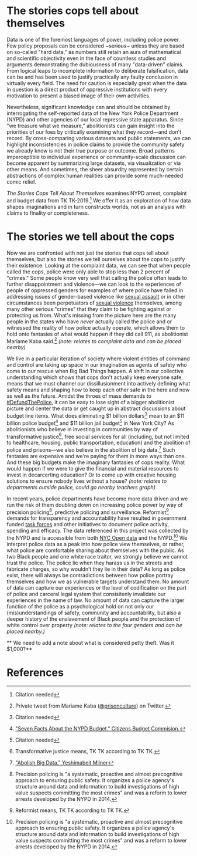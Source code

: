 # The stories cops tell about themselves
Data is one of the foremost languages of power, including police power. Few policy proposals can be considered ~~~serious~~~ unless they are based on so-called "hard data," as numbers still retain an aura of mathematical and scientific objectivity even in the face of countless studies and arguments demonstrating the dubiousness of many "data-driven" claims. From logical leaps to incomplete information to deliberate falsification, data can be and has been used to justify practically any faulty conclusion in virtually every field. The need for caution is especially great when the data in question is a direct product of oppressive institutions with every motivation to present a biased image of their own activities.

Nevertheless, significant knowledge can and should be obtained by interrogating the self-reported data of the New York Police Department (NYPD) and other agencies of our local repressive state apparatus. Since "we treasure what we measure," abolitionists can gain insight into the priorities of our foes by critically examining what they record—and don't record. By cross-comparing various datasets and public statements, we can highlight inconsistencies in police claims to provide the community safety we already know is not their true purpose or outcome. Broad patterns imperceptible to individual experience or community-scale discussion can become apparent by summarizing large datasets, via visualization or via other means. And sometimes, the sheer absurdity represented by certain abstractions of complex human realities can provide some much-needed comic relief.

_The Stories Cops Tell About Themselves_ examines NYPD arrest, complaint and budget data from TK TK-2019.[^0] We offer it as an exploration of how data shapes imaginations and in turn constructs worlds, not as an analysis with claims to finality or completeness.


# The stories we tell about the cops
Now we are confronted with not just the stories that cops tell about themselves, but also the stories we tell ourselves about the cops to justify their existence. Looking at the complaint data, we can see that when people called the cops, police were only able to stop less than 2 percent of "crimes." Some people know very well that calling the police often leads to further disappointment and violence—we can look to the experiences of people of oppressed genders for examples of where police have failed in addressing issues of gender-based violence like [sexual assault](https://www.nytimes.com/2019/05/23/us/rape-victims-kits-police-departments.html) or in other circumstances been perpetuators of [sexual violence](https://theintercept.com/2019/08/30/nypd-anna-chambers-rape-probation/) themselves, among many other serious "crimes" that they claim to be fighting against or protecting us from. What's missing from the picture here are the many people in the states who have _never_ actually called the police and or witnessed the reality of how police actually operate, which allows them to hold onto fantasies of what would happen if they did call 911, as abolitionist Mariame Kaba said.[^1] _(note: relates to complaint data and can be placed nearby)_

We live in a particular iteration of society where violent entities of command and control are taking up space in our imagination as agents of safety who come to our rescue when Big Bad Things happen. A shift in our collective understanding which shows that cops don't actually keep everyone safe, means that we must channel our dissillusionment into actively defining what safety means and shaping how to keep each other safe in the here and now as well as the future. Amidst the throes of mass demands to [#DefundThePolice](https://www.nytimes.com/2020/06/12/opinion/sunday/floyd-abolish-defund-police.html), it can be easy to lose sight of a bigger abolitionist picture and center the data or get caught up in abstract discussions about budget line items. What does eliminating $1 billion dollars[^2] mean to an $11 billion police budget[^3] and $11 billion jail budget[^4] in New York City? As abolitionists who believe in investing in communities by way of transformative justice[^5], free social services for all (including, but not limited to healthcare, housing, public transportation, education) and the abolition of police and prisons—we also believe in the abolition of big data.[^6] Such fantasies are expensive and we're paying for them in more ways than one. And these big budgets make the imaginary fantasies of cops reality. What would happen if we were to give the financial and material resources to invest in decarcerting education? Or to come up with creative housing solutions to ensure nobody lives without a house? _(note: relates to departments outside police, could go nearby teachers graph)_

In recent years, police departments have become more data driven and we run the risk of them doubling down on increasing police power by way of precision policing[^8], predictive policing and surveillance. Reformist[^7] demands for transparency and accountability have resulted in government funded [task forces](https://en.wikipedia.org/wiki/President%27s_Task_Force_on_21st_Century_Policing) and other initiatives to document police activity, spending and efficacy. The data referenced in this project was collected by the NYPD and is accessible from both [NYC Open data](https://data.cityofnewyork.us/Social-Services/NYPD/fjn5-bxwg) and the NYPD.[^8] We interpret police data as a peak into how police view themselves, or rather, what police are comfortable sharing about themselves with the public. As two Black people and one white race traitor, we strongly believe we cannot trust the police. The police lie when they harass us in the streets and fabricate charges, so why wouldn’t they lie in their data? As long as police exist, there will always be contradictions between how police portray themselves and how we as vulnerable targets understand them. No amount of data can capture our experiences or the level of codification on the part of police and carceral legal system that consisitenly invalidate our experiences in the name of law. No amount of data can capture the larger function of the police as a psychological hold on not only our (mis)understandings of safety, community and accountability, but also a deeper history of the enslavement of Black people and the protection of white control over property _(note: relates to the four genders and can be placed nearby.)_

** We need to add a note about what is considered petty theft. Was it $1,000?**


# References

[^0]: Citation needed

[^1]: Private tweet from Mariame Kaba ([@prisonculture](https://twitter.com/prisonculture/status/1271979397688541184)) on Twitter. 

[^2]: Citation needed

[^3]: ["Seven Facts About the NYPD Budget." Citizens Budget Commision.](https://cbcny.org/research/seven-facts-about-nypd-budget) 

[^4]: Citation needed

[^5]: Transformative justice means, TK TK according to TK TK.

[^6]: ["Abolish Big Data." Yeshimabeit Milner](https://datasociety.net/library/abolish-big-data/)

[^7]: Reformist means, TK TK according to TK TK.

[^8]: Precision policing is "a systematic, proactive and almost precognitive approach to ensuring public safety. It organizes a police agency's structure around data and information to build investigations of high value suspects committing the most crimes" and was a reform to lower arrests developed by the NYPD in 2014. 

[^9]: ["Statistics." New York Police Department](https://www1.nyc.gov/site/nypd/stats/stats.page) 
